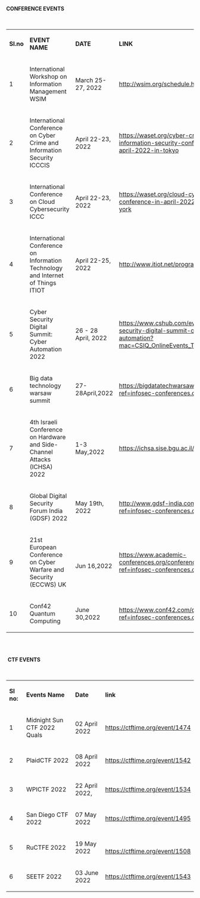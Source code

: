 <p><strong>CONFERENCE EVENTS</strong></p>
<p>&nbsp;</p>
<table>
<tbody>
<tr>
<td>
<p><strong>Sl.no</strong></p>
</td>
<td>
<p><strong>EVENT NAME</strong></p>
</td>
<td>
<p><strong>DATE</strong></p>
</td>
<td>
<p><strong>LINK</strong></p>
</td>
</tr>
<tr>
<td>
<p><span style="font-weight: 400;">1</span></p>
</td>
<td>
<p><span style="font-weight: 400;">International Workshop on Information Management WSIM</span></p>
</td>
<td>
<p><span style="font-weight: 400;">March 25-27, 2022</span></p>
</td>
<td>
<p><a href="http://wsim.org/schedule.html"><span style="font-weight: 400;">http://wsim.org/schedule.html</span></a></p>
</td>
</tr>
<tr>
<td>
<p><span style="font-weight: 400;">2</span></p>
</td>
<td>
<p><span style="font-weight: 400;">International Conference on Cyber Crime and Information Security ICCCIS</span></p>
</td>
<td>
<p><span style="font-weight: 400;">April 22-23, 2022</span></p>
</td>
<td>
<p><a href="https://waset.org/cyber-crime-and-information-security-conference-in-april-2022-in-tokyo"><span style="font-weight: 400;">https://waset.org/cyber-crime-and-information-security-conference-in-april-2022-in-tokyo</span></a></p>
</td>
</tr>
<tr>
<td>
<p><span style="font-weight: 400;">3</span></p>
</td>
<td>
<p><span style="font-weight: 400;">International Conference on Cloud Cybersecurity ICCC</span></p>
</td>
<td>
<p><span style="font-weight: 400;">April 22-23, 2022</span></p>
</td>
<td>
<p><a href="https://waset.org/cloud-cybersecurity-conference-in-april-2022-in-new-york"><span style="font-weight: 400;">https://waset.org/cloud-cybersecurity-conference-in-april-2022-in-new-york</span></a></p>
</td>
</tr>
<tr>
<td>
<p><span style="font-weight: 400;">4</span></p>
</td>
<td>
<p><span style="font-weight: 400;">International Conference on Information Technology and Internet of Things ITIOT</span></p>
</td>
<td>
<p><span style="font-weight: 400;">April 22-25, 2022</span></p>
</td>
<td>
<p><a href="http://www.itiot.net/program.html"><span style="font-weight: 400;">http://www.itiot.net/program.html</span></a></p>
</td>
</tr>
<tr>
<td>
<p><span style="font-weight: 400;">5</span></p>
</td>
<td>
<p><span style="font-weight: 400;">Cyber Security Digital Summit: Cyber Automation 2022</span></p>
</td>
<td>
<p><span style="font-weight: 400;">26 - 28 April, 2022</span></p>
</td>
<td>
<p><a href="https://www.cshub.com/events-cyber-security-digital-summit-cyber-automation?mac=CSIQ_OnlineEvents_Title_Listing"><span style="font-weight: 400;">https://www.cshub.com/events-cyber-security-digital-summit-cyber-automation?mac=CSIQ_OnlineEvents_Title_Listing</span></a></p>
</td>
</tr>
<tr>
<td>
<p><span style="font-weight: 400;">6</span></p>
</td>
<td>
<p><span style="font-weight: 400;">Big data technology warsaw summit</span></p>
</td>
<td>
<p><span style="font-weight: 400;">27-28April,2022</span></p>
</td>
<td>
<p><a href="https://bigdatatechwarsaw.eu/?ref=infosec-conferences.com"><span style="font-weight: 400;">https://bigdatatechwarsaw.eu/?ref=infosec-conferences.com</span></a></p>
</td>
</tr>
<tr>
<td>
<p><span style="font-weight: 400;">7</span></p>
</td>
<td>
<p><span style="font-weight: 400;">4th Israeli Conference on Hardware and Side-Channel Attacks (ICHSA) 2022</span></p>
</td>
<td>
<p><span style="font-weight: 400;">1-3 May,2022</span></p>
</td>
<td>
<p><a href="https://ichsa.sise.bgu.ac.il/2022/"><span style="font-weight: 400;">https://ichsa.sise.bgu.ac.il/2022/</span></a></p>
</td>
</tr>
<tr>
<td>
<p><span style="font-weight: 400;">8</span></p>
</td>
<td>
<p><span style="font-weight: 400;">Global Digital Security Forum India (GDSF) 2022</span></p>
</td>
<td>
<p><span style="font-weight: 400;">May 19th, 2022 </span></p>
</td>
<td>
<p><a href="http://www.gdsf-india.com/index.html?ref=infosec-conferences.com"><span style="font-weight: 400;">http://www.gdsf-india.com/index.html?ref=infosec-conferences.com</span></a></p>
</td>
</tr>
<tr>
<td>
<p><span style="font-weight: 400;">9</span></p>
</td>
<td>
<p><span style="font-weight: 400;">21st European Conference on Cyber Warfare and Security (ECCWS) UK</span></p>
</td>
<td><br />
<p><span style="font-weight: 400;">Jun 16,2022</span></p>
</td>
<td>
<p><a href="https://www.academic-conferences.org/conferences/eccws/?ref=infosec-conferences.com"><span style="font-weight: 400;">https://www.academic-conferences.org/conferences/eccws/?ref=infosec-conferences.com</span></a></p>
</td>
</tr>
<tr>
<td>
<p><span style="font-weight: 400;">10</span></p>
</td>
<td>
<p><span style="font-weight: 400;">Conf42 Quantum Computing</span></p>
</td>
<td>
<p><span style="font-weight: 400;">June 30,2022</span></p>
</td>
<td>
<p><a href="https://www.conf42.com/quantum2022?ref=infosec-conferences.com"><span style="font-weight: 400;">https://www.conf42.com/quantum2022?ref=infosec-conferences.com</span></a></p>
</td>
</tr>
</tbody>
</table>
<p><br /><br /></p>
<p><span style="font-weight: 400;">&nbsp;</span><strong>CTF EVENTS</strong></p>
<p>&nbsp;</p>
<table>
<tbody>
<tr>
<td>
<p><strong>Sl no:</strong></p>
</td>
<td>
<p><strong>Events Name</strong></p>
</td>
<td>
<p><strong>Date</strong></p>
</td>
<td>
<p><strong> link</strong></p>
</td>
</tr>
<tr>
<td>
<p><span style="font-weight: 400;">1</span></p>
</td>
<td>
<p><span style="font-weight: 400;">Midnight Sun CTF 2022 Quals</span></p>
</td>
<td>
<p><span style="font-weight: 400;">02 April 2022</span></p>
</td>
<td>
<p><a href="https://ctftime.org/event/1474"><span style="font-weight: 400;">https://ctftime.org/event/1474</span></a></p>
</td>
</tr>
<tr>
<td>
<p><span style="font-weight: 400;">2</span></p>
</td>
<td>
<p><span style="font-weight: 400;">PlaidCTF 2022</span></p>
</td>
<td>
<p><span style="font-weight: 400;">08 April 2022</span></p>
</td>
<td>
<p><a href="https://ctftime.org/event/1542"><span style="font-weight: 400;">https://ctftime.org/event/1542</span></a></p>
</td>
</tr>
<tr>
<td>
<p><span style="font-weight: 400;">3</span></p>
</td>
<td>
<p><span style="font-weight: 400;">WPICTF 2022</span></p>
</td>
<td>
<p><span style="font-weight: 400;">22 April 2022,</span></p>
</td>
<td>
<p><a href="https://ctftime.org/event/1534"><span style="font-weight: 400;">https://ctftime.org/event/1534</span></a></p>
</td>
</tr>
<tr>
<td>
<p><span style="font-weight: 400;">4</span></p>
</td>
<td>
<p><span style="font-weight: 400;">San Diego CTF 2022</span></p>
</td>
<td>
<p><span style="font-weight: 400;">07 May 2022</span></p>
</td>
<td>
<p><a href="https://ctftime.org/event/1495"><span style="font-weight: 400;">https://ctftime.org/event/1495</span></a></p>
</td>
</tr>
<tr>
<td>
<p><span style="font-weight: 400;">5</span></p>
</td>
<td>
<p><span style="font-weight: 400;">RuCTFE 2022</span></p>
</td>
<td>
<p><span style="font-weight: 400;">19 May 2022</span></p>
</td>
<td><br />
<p><a href="https://ctftime.org/event/1508"><span style="font-weight: 400;">https://ctftime.org/event/1508</span></a></p>
</td>
</tr>
<tr>
<td>
<p><span style="font-weight: 400;">6</span></p>
</td>
<td>
<p><span style="font-weight: 400;">SEETF 2022</span></p>
</td>
<td>
<p><span style="font-weight: 400;">03 June 2022</span></p>
</td>
<td>
<p><a href="https://ctftime.org/event/1543"><span style="font-weight: 400;">https://ctftime.org/event/1543</span></a></p>
</td>
</tr>
</tbody>
</table>
<p>&nbsp;</p>

